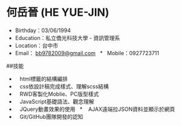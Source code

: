 # 何岳晉 (HE YUE-JIN)

   *    Birthday：03/06/1994
   *    Education：私立僑光科技大學 - 資訊管理系
   *    Location：台中市
   *    Email： bb9782009@gmail.com
   *    Mobile：0927723711

##技能
   *    html標籤的結構編排
   *    css依設計稿完成樣式、理解scss結構
   *    RWD客製化Moblie、PC版型樣式
   *    JavaScript基礎語法、觀念理解
   *    JQuery動畫效果的使用
   *    AJAX遠端拉JSON資料並顯示於網頁
   *    Git/GitHub團隊開發的認知
   
